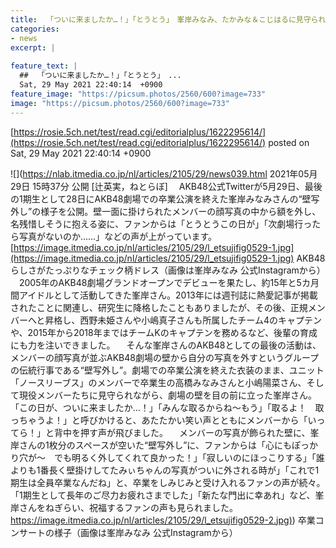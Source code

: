 ```yaml
---
title:  「ついに来ましたか…！」「とうとう」　峯岸みなみ、たかみな＆こじはるに見守られ、“壁写外し”で約15年半の活動を締めくくる  
categories:
- news
excerpt: |
  
feature_text: |
  ##  「ついに来ましたか…！」「とうとう」　...
  Sat, 29 May 2021 22:40:14  +0900
feature_image: "https://picsum.photos/2560/600?image=733"
image: "https://picsum.photos/2560/600?image=733"
---
```


[https://rosie.5ch.net/test/read.cgi/editorialplus/1622295614/](https://rosie.5ch.net/test/read.cgi/editorialplus/1622295614/)
posted on Sat, 29 May 2021 22:40:14  +0900

<!--more-->

![](https://nlab.itmedia.co.jp/nl/articles/2105/29/news039.html 2021年05月29日 15時37分 公開 [辻英実，ねとらぼ] 　AKB48公式Twitterが5月29日、最後の1期生として28日にAKB48劇場での卒業公演を終えた峯岸みなみさんの“壁写外し”の様子を公開。壁一面に掛けられたメンバーの顔写真の中から額を外し、名残惜しそうに抱える姿に、ファンからは「とうとうこの日が」「次劇場行ったら写真がないのか……」などの声が上がっています。 [https://image.itmedia.co.jp/nl/articles/2105/29/l_etsujifig0529-1.jpg](https://image.itmedia.co.jp/nl/articles/2105/29/l_etsujifig0529-1.jpg) AKB48らしさがたっぷりなチェック柄ドレス（画像は峯岸みなみ 公式Instagramから） 　2005年のAKB48劇場グランドオープンでデビューを果たし、約15年と5カ月間アイドルとして活動してきた峯岸さん。2013年には週刊誌に熱愛記事が掲載されたことに関連し、研究生に降格したこともありましたが、その後、正規メンバーへと昇格し、西野未姫さんや小嶋真子さんも所属したチーム4のキャプテンや、2015年から2018年まではチームKのキャプテンを務めるなど、後輩の育成にも力を注いできました。 　そんな峯岸さんのAKB48としての最後の活動は、メンバーの顔写真が並ぶAKB48劇場の壁から自分の写真を外すというグループの伝統行事である“壁写外し”。劇場での卒業公演を終えた衣装のまま、ユニット「ノースリーブス」のメンバーで卒業生の高橋みなみさんと小嶋陽菜さん、そして現役メンバーたちに見守られながら、劇場の壁を目の前に立った峯岸さん。「この日が、ついに来ましたか…！」「みんな取るからね〜もう」「取るよ！　取っちゃうよ！」と呼びかけると、あたたかい笑い声とともにメンバーから「いってら！」と背中を押す声が飛びました。 　メンバーの写真が飾られた壁に、峯岸さんの1枚分のスペースが空いた“壁写外し”に、ファンからは「心にもぽっかり穴が〜　でも明るく外してくれて良かった！」「寂しいのにほっこりする」「誰よりも1番長く壁掛けしてたみぃちゃんの写真がついに外される時が」「これで1期生は全員卒業なんだね」と、卒業をしみじみと受け入れるファンの声が続々。「1期生として長年のご尽力お疲れさまでした」「新たな門出に幸あれ」など、峯岸さんをねぎらい、祝福するファンの声も見られました。 [https://image.itmedia.co.jp/nl/articles/2105/29/l_etsujifig0529-2.jpg)](https://image.itmedia.co.jp/nl/articles/2105/29/l_etsujifig0529-2.jpg)) 卒業コンサートの様子（画像は峯岸みなみ 公式Instagramから）
